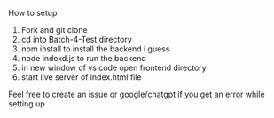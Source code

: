 How to setup
1) Fork and git clone 
2) cd into Batch-4-Test directory
3) npm install to install the backend i guess
4) node indexd.js to run the backend
5) in new window of vs code open frontend directory
6) start live server of index.html file

Feel free to create an issue or google/chatgpt if you get an error while setting up
